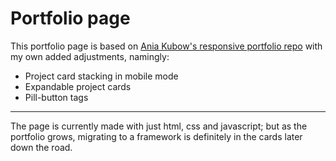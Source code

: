 # Portfolio page
This portfolio page is based on [Ania Kubow's responsive portfolio repo](https://github.com/kubowania/responsive-portfolio) with my own added adjustments, namingly:
- Project card stacking in mobile mode
- Expandable project cards
- Pill-button tags

---

The page is currently made with just html, css and javascript; but as the portfolio grows, migrating to a framework is definitely in the cards later down the road.
